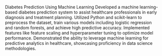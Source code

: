 Diabetes Prediction Using Machine Learning
Developed a machine learning-based diabetes prediction system to assist healthcare professionals in early diagnosis and treatment planning. Utilized Python and scikit-learn to preprocess the dataset, train various models including logistic regression and random forests, and achieve high predictive accuracy. Implemented features like feature scaling and hyperparameter tuning to optimize model performance. Demonstrated the ability to leverage machine learning for predictive analytics in healthcare, showcasing proficiency in data science methodologies.

